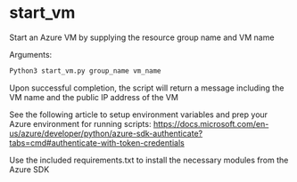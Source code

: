 # start_vm
Start an Azure VM by supplying the resource group name and VM name

Arguments:
```Python
Python3 start_vm.py group_name vm_name
```

Upon successful completion, the script will return a message including the VM name and the public IP address of the VM

See the following article to setup environment variables and prep your Azure environment for running scripts:
https://docs.microsoft.com/en-us/azure/developer/python/azure-sdk-authenticate?tabs=cmd#authenticate-with-token-credentials

Use the included requirements.txt to install the necessary modules from the Azure SDK
